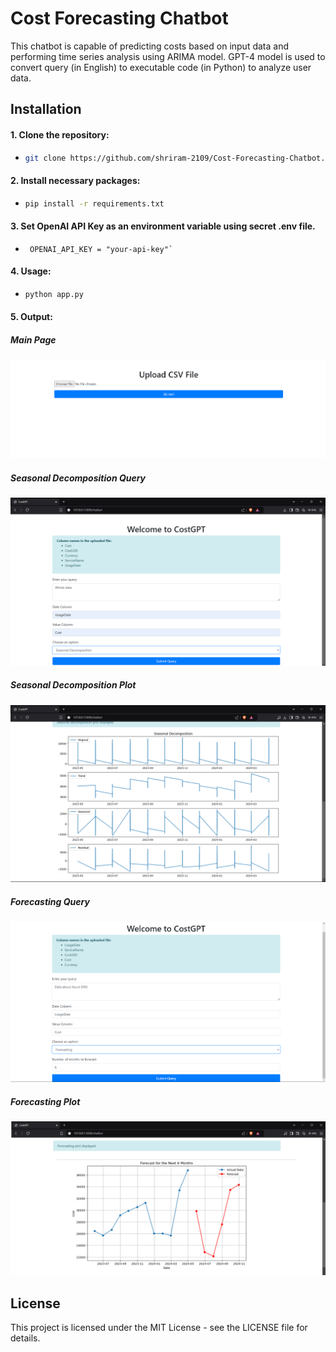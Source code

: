 # Cost Forecasting Chatbot

This chatbot is capable of predicting costs based on input data and performing time series analysis using ARIMA model. GPT-4 model is used to convert query (in English) to executable code (in Python) to analyze user data. 


## Installation

#### 1. Clone the repository:
   - ```bash
     git clone https://github.com/shriram-2109/Cost-Forecasting-Chatbot.git
     ```
#### 2. Install necessary packages:
   - ```bash
     pip install -r requirements.txt
     ```
#### 3. Set OpenAI API Key as an environment variable using secret .env file.
   - ```.env
      OPENAI_API_KEY = "your-api-key"`
     ```
#### 4. Usage:
  - ```bash
    python app.py
    ```
#### 5. Output: 
##### Main Page
![out1](https://github.com/shriram-2109/Cost-Forecasting-Chatbot/blob/main/images/Main%20Page.png)
##### Seasonal Decomposition Query
![out2](https://github.com/shriram-2109/Cost-Forecasting-Chatbot/blob/main/images/Seasonal%20Decomposition.png)
##### Seasonal Decomposition Plot
![out3](https://github.com/shriram-2109/Cost-Forecasting-Chatbot/blob/main/images/Seasonal%20Decomposition%20Plot.png)
##### Forecasting Query
![out3](https://github.com/shriram-2109/Cost-Forecasting-Chatbot/blob/main/images/Forecasting.png)
##### Forecasting Plot
![out3](https://github.com/shriram-2109/Cost-Forecasting-Chatbot/blob/main/images/Forecasting%20Plot.png)


## License

This project is licensed under the MIT License - see the LICENSE file for details.
